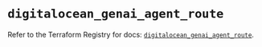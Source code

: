 # `digitalocean_genai_agent_route`

Refer to the Terraform Registry for docs: [`digitalocean_genai_agent_route`](https://registry.terraform.io/providers/digitalocean/digitalocean/2.66.0/docs/resources/genai_agent_route).
